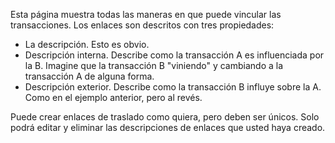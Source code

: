 Esta página muestra todas las maneras en que puede vincular las transacciones. Los enlaces son descritos con tres propiedades:

* La descripción. Esto es obvio.
* Descripción interna. Describe como la transacción A es influenciada por la B. Imagine que la transacción B "viniendo" y cambiando a la transacción A de alguna forma.
* Descripción exterior. Describe como la transacción B influye sobre la A. Como en el ejemplo anterior, pero al revés.

Puede crear enlaces de traslado como quiera, pero deben ser únicos. Solo podrá editar y eliminar las descripciones de enlaces que usted haya creado.